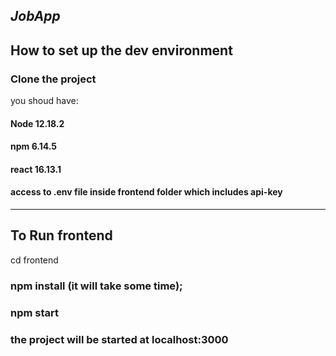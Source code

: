 ***JobApp***
--- 

## How to set up the dev environment
### Clone the project
you shoud have:
#### Node 12.18.2
#### npm 6.14.5
#### react 16.13.1
#### access to .env file inside frontend folder which includes api-key
---
To Run frontend
---
cd frontend 
### npm install  (it will take some time);
### npm start 
### the project will be started at localhost:3000
